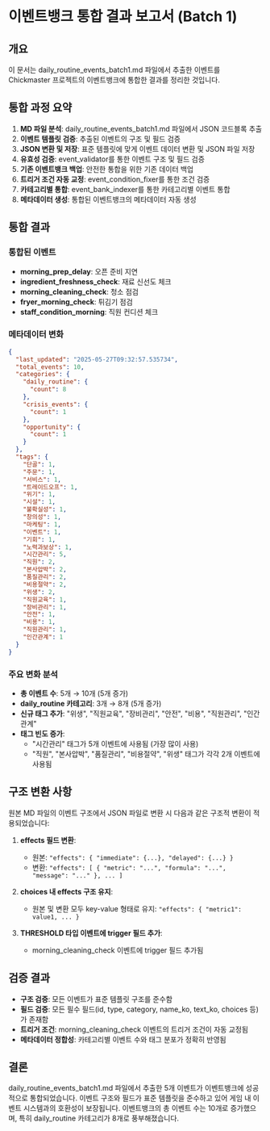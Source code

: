 # 이벤트뱅크 통합 결과 보고서 (Batch 1)

## 개요
이 문서는 daily_routine_events_batch1.md 파일에서 추출한 이벤트를 Chickmaster 프로젝트의 이벤트뱅크에 통합한 결과를 정리한 것입니다.

## 통합 과정 요약
1. **MD 파일 분석**: daily_routine_events_batch1.md 파일에서 JSON 코드블록 추출
2. **이벤트 템플릿 검증**: 추출된 이벤트의 구조 및 필드 검증
3. **JSON 변환 및 저장**: 표준 템플릿에 맞게 이벤트 데이터 변환 및 JSON 파일 저장
4. **유효성 검증**: event_validator를 통한 이벤트 구조 및 필드 검증
5. **기존 이벤트뱅크 백업**: 안전한 통합을 위한 기존 데이터 백업
6. **트리거 조건 자동 교정**: event_condition_fixer를 통한 조건 검증
7. **카테고리별 통합**: event_bank_indexer를 통한 카테고리별 이벤트 통합
8. **메타데이터 생성**: 통합된 이벤트뱅크의 메타데이터 자동 생성

## 통합 결과

### 통합된 이벤트
- **morning_prep_delay**: 오픈 준비 지연
- **ingredient_freshness_check**: 재료 신선도 체크
- **morning_cleaning_check**: 청소 점검
- **fryer_morning_check**: 튀김기 점검
- **staff_condition_morning**: 직원 컨디션 체크

### 메타데이터 변화
```json
{
  "last_updated": "2025-05-27T09:32:57.535734",
  "total_events": 10,
  "categories": {
    "daily_routine": {
      "count": 8
    },
    "crisis_events": {
      "count": 1
    },
    "opportunity": {
      "count": 1
    }
  },
  "tags": {
    "단골": 1,
    "주문": 1,
    "서비스": 1,
    "트레이드오프": 1,
    "위기": 1,
    "시설": 1,
    "불확실성": 1,
    "창의성": 1,
    "마케팅": 1,
    "이벤트": 1,
    "기회": 1,
    "노력과보상": 1,
    "시간관리": 5,
    "직원": 2,
    "본사압박": 2,
    "품질관리": 2,
    "비용절약": 2,
    "위생": 2,
    "직원교육": 1,
    "장비관리": 1,
    "안전": 1,
    "비용": 1,
    "직원관리": 1,
    "인간관계": 1
  }
}
```

### 주요 변화 분석
- **총 이벤트 수**: 5개 → 10개 (5개 증가)
- **daily_routine 카테고리**: 3개 → 8개 (5개 증가)
- **신규 태그 추가**: "위생", "직원교육", "장비관리", "안전", "비용", "직원관리", "인간관계"
- **태그 빈도 증가**: 
  - "시간관리" 태그가 5개 이벤트에 사용됨 (가장 많이 사용)
  - "직원", "본사압박", "품질관리", "비용절약", "위생" 태그가 각각 2개 이벤트에 사용됨

## 구조 변환 사항
원본 MD 파일의 이벤트 구조에서 JSON 파일로 변환 시 다음과 같은 구조적 변환이 적용되었습니다:

1. **effects 필드 변환**:
   - 원본: `"effects": { "immediate": {...}, "delayed": {...} }`
   - 변환: `"effects": [ { "metric": "...", "formula": "...", "message": "..." }, ... ]`

2. **choices 내 effects 구조 유지**:
   - 원본 및 변환 모두 key-value 형태로 유지: `"effects": { "metric1": value1, ... }`

3. **THRESHOLD 타입 이벤트에 trigger 필드 추가**:
   - morning_cleaning_check 이벤트에 trigger 필드 추가됨

## 검증 결과
- **구조 검증**: 모든 이벤트가 표준 템플릿 구조를 준수함
- **필드 검증**: 모든 필수 필드(id, type, category, name_ko, text_ko, choices 등)가 존재함
- **트리거 조건**: morning_cleaning_check 이벤트의 트리거 조건이 자동 교정됨
- **메타데이터 정합성**: 카테고리별 이벤트 수와 태그 분포가 정확히 반영됨

## 결론
daily_routine_events_batch1.md 파일에서 추출한 5개 이벤트가 이벤트뱅크에 성공적으로 통합되었습니다. 이벤트 구조와 필드가 표준 템플릿을 준수하고 있어 게임 내 이벤트 시스템과의 호환성이 보장됩니다. 이벤트뱅크의 총 이벤트 수는 10개로 증가했으며, 특히 daily_routine 카테고리가 8개로 풍부해졌습니다.
